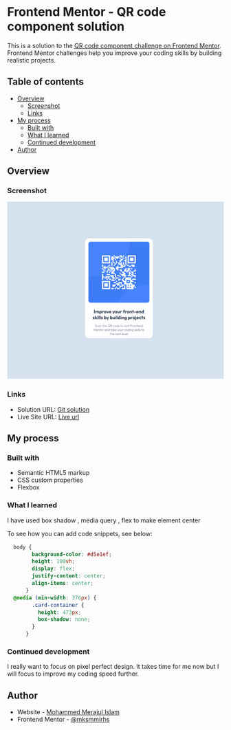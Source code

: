 # Frontend Mentor - QR code component solution

This is a solution to the [QR code component challenge on Frontend Mentor](https://www.frontendmentor.io/challenges/qr-code-component-iux_sIO_H). Frontend Mentor challenges help you improve your coding skills by building realistic projects.

## Table of contents

- [Overview](#overview)
  - [Screenshot](#screenshot)
  - [Links](#links)
- [My process](#my-process)
  - [Built with](#built-with)
  - [What I learned](#what-i-learned)
  - [Continued development](#continued-development)
- [Author](#author)

## Overview

### Screenshot

![](./screenshot.png)

### Links

- Solution URL: [Git solution](https://github.com/mksmmirhs/Frontend-Mentor---QR-code-component)
- Live Site URL: [Live url](https://mksmmirhs.github.io/Frontend-Mentor---QR-code-component/)

## My process

### Built with

- Semantic HTML5 markup
- CSS custom properties
- Flexbox

### What I learned

I have used box shadow , media query , flex to make element center

To see how you can add code snippets, see below:

```css
  body {
        background-color: #d5e1ef;
        height: 100vh;
        display: flex;
        justify-content: center;
        align-items: center;
      }
  @media (min-width: 376px) {
        .card-container {
          height: 473px;
          box-shadow: none;
        }
      }
```

### Continued development

I really want to focus on pixel perfect design. It takes time for me now but I will focus to improve my coding speed further.

## Author

- Website - [Mohammed Merajul Islam](https://port-folio-bc9a1.web.app/)
- Frontend Mentor - [@mksmmirhs](https://www.frontendmentor.io/profile/mksmmirhs)
